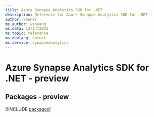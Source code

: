 ```yaml
---
title: Azure Synapse Analytics SDK for .NET
description: Reference for Azure Synapse Analytics SDK for .NET
author: wonner
ms.author: wanyang
ms.data: 12/14/2022
ms.topic: reference
ms.devlang: dotnet
ms.service: synapseanalytics
---
```

# Azure Synapse Analytics SDK for .NET - preview
## Packages - preview
[!INCLUDE [packages](synapse-analytics-index.md)]